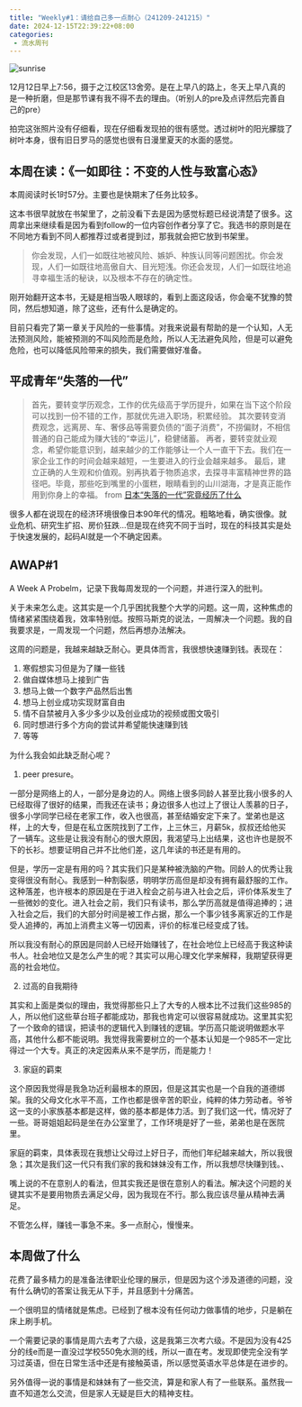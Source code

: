```yaml
---
title: "Weekly#1：请给自己多一点耐心（241209-241215）"
date: 2024-12-15T22:39:22+08:00
categories:
 - 流水周刊
---
```


![sunrise](https://ad0e046.webp.li/sunrise.jpg)

12月12日早上7:56，摄于之江校区13舍旁。是在上早八的路上，冬天上早八真的是一种折磨，但是那节课有我不得不去的理由。（听别人的pre及点评然后完善自己的pre）

拍完这张照片没有仔细看，现在仔细看发现拍的很有感觉。透过树叶的阳光朦胧了树叶本身，很有旧日罗马的感觉也很有日漫里夏天的水面的感觉。

## 本周在读：《一如即往：不变的人性与致富心态》

本周阅读时长1时57分。主要也是快期末了任务比较多。

这本书很早就放在书架里了，之前没看下去是因为感觉标题已经说清楚了很多。这周拿出来继续看是因为看到follow的一位内容创作者分享了它。我选书的原则是在不同地方看到不同人都推荐过或者提到过，那我就会把它放到书架里。

>你会发现，人们一如既往地被风险、嫉妒、种族认同等问题困扰。你会发现，人们一如既往地高傲自大、目光短浅。你还会发现，人们一如既往地追寻幸福生活的秘诀，以及根本不存在的确定性。

刚开始翻开这本书，无疑是相当吸人眼球的，看到上面这段话，你会毫不犹豫的赞同，然后想知道，除了这些，还有什么是确定的。

目前只看完了第一章关于风险的一些事情。对我来说最有帮助的是一个认知，人无法预测风险，能被预测的不叫风险而是危险，所以人无法避免风险，但是可以避免危险，也可以降低风险带来的损失，我们需要做好准备。

## 平成青年“失落的一代”

>首先，要转变学历观念，工作的优先级高于学历提升，如果在当下这个阶段可以找到一份不错的工作，那就优先进入职场，积累经验。‍‍‍‍‍‍‍‍‍‍
>其次要转变消费观念，远离房、车、奢侈品等需要负债的“面子消费”，不捞偏财，不相信普通的自己能成为赚大钱的“幸运儿”，稳健储蓄。
>再者，要转变就业观念，希望你能意识到，越来越少的工作能够让一个人一直干下去。我们在一家企业工作的时间会越来越短，一生要进入的行业会越来越多。
>最后，建立正确的人生观和价值观。别再执着于物质追求，去探寻丰富精神世界的路径吧。毕竟，那些吃到嘴里的小蛋糕，眼睛看到的山川湖海，才是真正能作用到你身上的幸福。
>from [日本“失落的一代”究竟经历了什么](http://www.jpchinapress.com/static/content/sd/2024-12-09/1315808437628600320.html)

很多人都在说现在的经济环境很像日本90年代的情况。粗略地看，确实很像。就业危机、研究生扩招、房价狂跌...但是现在终究不同于当时，现在的科技其实是处于快速发展的，起码AI就是一个不确定因素。

## AWAP#1

A Week A Probelm，记录下我每周发现的一个问题，并进行深入的批判。

关于未来怎么走。这其实是一个几乎困扰我整个大学的问题。这一周，这种焦虑的情绪紧紧围绕着我，效率特别低。按照马斯克的说法，一周解决一个问题。我的自我要求是，一周发现一个问题，然后再想办法解决。

这周的问题是，我越来越缺乏耐心。更具体而言，我很想快速赚到钱。表现在：

1. 寒假想实习但是为了赚一些钱
2. 做自媒体想马上接到广告
3. 想马上做一个数字产品然后出售
4. 想马上创业成功实现财富自由
5. 情不自禁被月入多少多少以及创业成功的视频或图文吸引
6. 同时想进行多个方向的尝试并希望能快速赚到钱
7. 等等

为什么我会如此缺乏耐心呢？

1. peer presure。

一部分是网络上的人，一部分是身边的人。网络上很多同龄人甚至比我小很多的人已经取得了很好的结果，而我还在读书；身边很多人也过上了很让人羡慕的日子，很多小学同学已经在老家工作，收入也很高，甚至结婚安定下来了。堂弟也是这样，上的大专，但是在私立医院找到了工作，上三休三，月薪5k，叔叔还给他买了一辆车。这些是让我没有耐心的很大原因，我渴望马上出结果，这也许也是脱不下的长衫。想要证明自己并不比他们差，这几年读的书还是有用的。

但是，学历一定是有用的吗？其实我们只是某种被洗脑的产物。同龄人的优秀让我变得很没有耐心。我感到一种割裂感，明明学历高但是却没有拥有最舒服的工作。这种落差，也许根本的原因是在于进入栓会之前与进入社会之后，评价体系发生了一些微妙的变化。进入社会之前，我们只有读书，那么学历高就是值得追捧的；进入社会之后，我们的大部分时间是被工作占据，那么一个事少钱多离家近的工作是受人追捧的，再加上消费主义等一切因素，评价的标准已经变成了钱。

所以我没有耐心的原因是同龄人已经开始赚钱了，在社会地位上已经高于我这种读书人。社会地位又是怎么产生的呢？其实可以用心理文化学来解释，我期望获得更高的社会地位。

2. 过高的自我期待

其实和上面是类似的理由，我觉得那些只上了大专的人根本比不过我们这些985的人，所以他们这些草台班子都能成功，那我也肯定可以很容易就成功。这里其实犯了一个致命的错误，把读书的逻辑代入到赚钱的逻辑。学历高只能说明做题水平高，其他什么都不能说明。我觉得我需要树立的一个基本认知是一个985不一定比得过一个大专。真正的决定因素从来不是学历，而是能力！

3. 家庭的羁束

这个原因我觉得是我急功近利最根本的原因，但是这其实也是一个自我的道德绑架。我的父母文化水平不高，工作也都是很辛苦的职业，纯粹的体力劳动者。爷爷这一支的小家族基本都是这样，做的基本都是体力活。到了我们这一代，情况好了一些。哥哥姐姐起码是坐在办公室里了，工作环境是好了一些，弟弟也是在医院里。

家庭的羁束，具体表现在我想让父母过上好日子，而他们年纪越来越大，所以我很急；其次是我们这一代只有我们家的我和妹妹没有工作，所以我想尽快赚到钱。、

嘴上说的不在意别人的看法，但其实我还是很在意别人的看法。解决这个问题的关键其实不是要用物质去满足父母，因为我现在不行。那么我应该尽量从精神去满足。

不管怎么样，赚钱一事急不来。多一点耐心，慢慢来。

## 本周做了什么

花费了最多精力的是准备法律职业伦理的展示，但是因为这个涉及道德的问题，没有什么确切的答案让我无从下手，并且感到十分痛苦。

一个很明显的情绪就是焦虑。已经到了根本没有任何动力做事情的地步，只是躺在床上刷手机。

一个需要记录的事情是周六去考了六级，这是我第三次考六级。不是因为没有425分的线e而是一直没过学校550免水测的线，所以一直在考。发现即使完全没有学习过英语，但在日常生活中还是有接触英语，所以感觉英语水平总体是在进步的。

另外值得一说的事情是和妹妹有了一些交流，算是和家人有了一些联系。虽然我一直不知道怎么交流，但是家人无疑是巨大的精神支柱。
